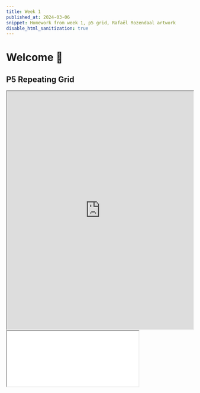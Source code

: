 ```yaml
---
title: Week 1
published_at: 2024-03-06
snippet: Homework from week 1, p5 grid, Rafaël Rozendaal artwork
disable_html_sanitization: true
---
```

# Welcome 🤗
## P5 Repeating Grid

<iframe src="https://editor.p5js.org/xaviercox1/full/xbgMQaOkS" width="100%" Height="642px"></iframe>

<iframe src=/0603/Screenshot.png width=356 hight=243px>

## This is h2

_underline_

**bold**
